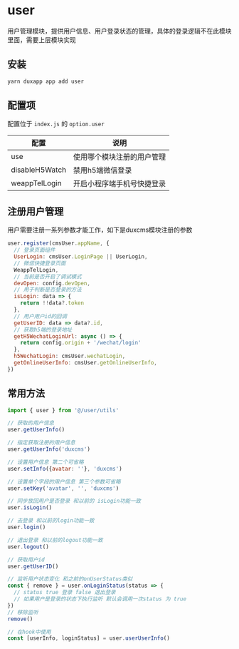 # user
用户管理模块，提供用户信息、用户登录状态的管理，具体的登录逻辑不在此模块里面，需要上层模块实现
## 安装

```bash
yarn duxapp app add user
```

## 配置项

配置位于 `index.js` 的 `option.user`

| 配置 | 说明 |
|  ----  | ----  |
| use | 使用哪个模块注册的用户管理 |
| disableH5Watch | 禁用h5端微信登录 |
| weappTelLogin | 开启小程序端手机号快捷登录 |

## 注册用户管理

用户需要注册一系列参数才能工作，如下是duxcms模块注册的参数

```jsx
user.register(cmsUser.appName, {
  // 登录页面组件
  UserLogin: cmsUser.LoginPage || UserLogin,
  // 微信快捷登录页面
  WeappTelLogin,
  // 当前是否开启了调试模式
  devOpen: config.devOpen,
  // 用于判断是否登录的方法
  isLogin: data => {
    return !!data?.token
  },
  // 用户用户id的回调
  getUserID: data => data?.id,
  // 获取h5端的登录地址
  getH5WechatLoginUrl: async () => {
    return config.origin + '/wechat/login'
  },
  h5WechatLogin: cmsUser.wechatLogin,
  getOnlineUserInfo: cmsUser.getOnlineUserInfo,
})
```

## 常用方法

```jsx
import { user } from '@/user/utils'

// 获取的用户信息
user.getUserInfo()

// 指定获取注册的用户信息
user.getUserInfo('duxcms')

// 设置用户信息 第二个可省略
user.setInfo({avatar: ''}, 'duxcms')

// 设置单个字段的用户信息 第三个参数可省略
user.setKey('avatar', '', 'duxcms')

// 同步放回用户是否登录 和以前的 isLogin功能一致
user.isLogin()

// 去登录 和以前的login功能一致
user.login()

// 退出登录 和以前的logout功能一致
user.logout()

// 获取用户id
user.getUserID()

// 监听用户状态变化 和之前的onUserStatus类似
const { remove } = user.onLoginStatus(status => {
  // status true 登录 false 退出登录
  // 如果用户是登录的状态下执行监听 默认会调用一次status 为 true
})
// 移除监听
remove()

// 在hook中使用
const [userInfo, loginStatus] = user.userUserInfo()

```
